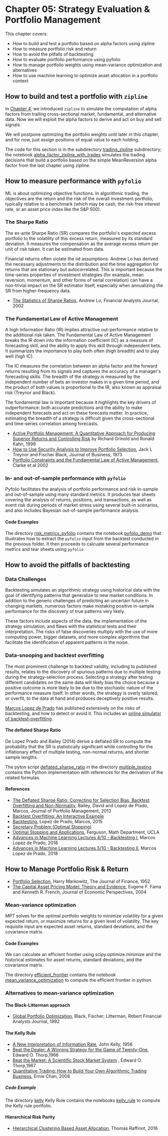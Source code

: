 # Chapter 05: Strategy Evaluation & Portfolio Management

This chapter covers:

- How to build and test a portfolio based on alpha factors using zipline
- How to measure portfolio risk and return
- How to avoid the pitfalls of backtesting
- How to evaluate portfolio performance using pyfolio
- How to manage portfolio weights using mean-variance optimization and alternatives
- How to use machine learning to optimize asset allocation in a portfolio context

## How to build and test a portfolio with `zipline`

In [Chapter 4](../04_alpha_factor_research), we introduced `zipline` to simulate the computation of alpha factors from trailing cross-sectional market, fundamental, and alternative data. Now we will exploit the alpha factors to derive and act on buy and sell signals. 

We will postpone optimizing the portfolio weights until later in this chapter, and for now, just assign positions of equal value to each holding. 

The code for this section is in the subdirectory [trading_zipline](01_trading_zipline) subdirectory; the notebook [alpha_factor_zipline_with_trades](01_trading_zipline/alpha_factor_zipline_with_trades.ipynb) simulates the trading decisions that build a portfolio based on the simple MeanReversion alpha factor from the last chapter using zipline.

## How to measure performance with `pyfolio`

ML is about optimizing objective functions. In algorithmic trading, the objectives are the return and the risk of the overall investment portfolio, typically relative to a benchmark (which may be cash, the risk-free interest rate, or an asset price index like the S&P 500).

### The Sharpe Ratio

The ex-ante Sharpe Ratio (SR) compares the portfolio's expected excess portfolio to the volatility of this excess return, measured by its standard deviation. It measures the compensation as the average excess return per unit of risk taken. It can be estimated from data.

Financial returns often violate the iid assumptions. Andrew Lo has derived the necessary adjustments to the distribution and the time aggregation for returns that are stationary but autocorrelated. This is important because the time-series properties of investment strategies (for example, mean reversion, momentum, and other forms of serial correlation) can have a non-trivial impact on the SR estimator itself, especially when annualizing the SR from higher-frequency data.

- [The Statistics of Sharpe Ratios](https://www.jstor.org/stable/4480405?seq=1#page_scan_tab_contents), Andrew Lo, Financial Analysts Journal, 2002

### The Fundamental Law of Active Management

A high Information Ratio (IR) implies attractive out-performance relative to the additional risk taken. The Fundamental Law of Active Management breaks the IR down into the information coefficient (IC) as a measure of forecasting skill, and the ability to apply this skill through independent bets. It summarizes the importance to play both often (high breadth) and to play well (high IC).

The IC measures the correlation between an alpha factor and the forward returns resulting from its signals and captures the accuracy of a manager's forecasting skills. The breadth of the strategy is measured by the independent number of bets an investor makes in a given time period, and the product of both values is proportional to the IR, also known as appraisal risk (Treynor and Black).

The fundamental law is important because it highlights the key drivers of outperformance: both accurate predictions and the ability to make independent forecasts and act on these forecasts matter. In practice, estimating the breadth of a strategy is difficult given the cross-sectional and time-series correlation among forecasts. 

- [Active Portfolio Management: A Quantitative Approach for Producing Superior Returns and Controlling Risk](https://www.amazon.com/Active-Portfolio-Management-Quantitative-Controlling/dp/0070248826) by Richard Grinold and Ronald Kahn, 1999
- [How to Use Security Analysis to Improve Portfolio Selection](https://econpapers.repec.org/article/ucpjnlbus/v_3a46_3ay_3a1973_3ai_3a1_3ap_3a66-86.htm), Jack L Treynor and Fischer Black, Journal of Business, 1973
- [Portfolio Constraints and the Fundamental Law of Active Management](https://faculty.fuqua.duke.edu/~charvey/Teaching/BA491_2005/Transfer_coefficient.pdf), Clarke et al 2002

### In- and out-of-sample performance with `pyfolio`

Pyfolio facilitates the analysis of portfolio performance and risk in-sample and out-of-sample using many standard metrics. It produces tear sheets covering the analysis of returns, positions, and transactions, as well as event risk during periods of market stress using several built-in scenarios, and also includes Bayesian out-of-sample performance analysis.

#### Code Examples

The directory [risk_metrics_pyfolio](02_risk_metrics_pyfolio) contains the notebook [pyfolio_demo](02_risk_metrics_pyfolio/pyfolio_demo.ipynb) that illustrates how to extract the `pyfolio` input from the backtest conducted in the previous folder. It then proceeds to calcuate several performance metrics and tear sheets using `pyfolio`

## How to avoid the pitfalls of backtesting

### Data Challenges

Backtesting simulates an algorithmic strategy using historical data with the goal of identifying patterns that generalize to new market conditions. In addition to the generic challenges of predicting an uncertain future in changing markets, numerous factors make mistaking positive in-sample performance for the discovery of true patterns very likely. 

These factors include aspects of the data, the implementation of the strategy simulation, and flaws with the statistical tests and their interpretation. The risks of false discoveries multiply with the use of more computing power, bigger datasets, and more complex algorithms that facilitate the identification of apparent patterns in the noise.

### Data-snooping and backtest overfitting

The most prominent challenge to backtest validity, including to published results, relates to the discovery of spurious patterns due to multiple testing during the strategy-selection process. Selecting a strategy after testing different candidates on the same data will likely bias the choice because a positive outcome is more likely to be due to the stochastic nature of the performance measure itself. In other words, the strategy is overly tailored, or overfit, to the data at hand and produces deceptively positive results.

[Marcos Lopez de Prado](http://www.quantresearch.info/) has published extensively on the risks of backtesting, and how to detect or avoid it. This includes an [online simulator of backtest-overfitting](http://datagrid.lbl.gov/backtest/).


#### The deflated Sharpe Ratio

De Lopez Prado and Bailey (2014) derive a deflated SR to compute the probability that the SR is statistically significant while controlling for the inflationary effect of multiple testing, non-normal returns, and shorter sample lengths.

The pyton script [deflated_sharpe_ratio](03_multiple_testing/deflated_sharpe_ratio.py) in the directory [multiple_testing](03_multiple_testing) contains the Python implementation with references for the derivation of the related formulas. 

#### References

- [The Deflated Sharpe Ratio: Correcting for Selection Bias, Backtest Overfitting and Non-Normality](https://www.davidhbailey.com/dhbpapers/deflated-sharpe.pdf), Bailey, David and Lopez de Prado, Marcos, Journal of Portfolio Management, 2013
- [Backtest Overfitting: An Interactive Example](http://datagrid.lbl.gov/backtest/)
- [Backtesting](https://papers.ssrn.com/sol3/papers.cfm?abstract_id=2606462), Lopez de Prado, Marcos, 2015
- [Secretary Problem (Optimal Stopping)](https://www.geeksforgeeks.org/secretary-problem-optimal-stopping-problem/)
- [Optimal Stopping and Applications](https://www.math.ucla.edu/~tom/Stopping/Contents.html), Ferguson, Math Department, UCLA
- [Advances in Machine Learning Lectures 4/10 - Backtesting I](https://papers.ssrn.com/sol3/papers.cfm?abstract_id=3257420), Marcos Lopez de Prado, 2018
- [Advances in Machine Learning Lectures 5/10 - Backtesting II](https://papers.ssrn.com/sol3/papers.cfm?abstract_id=3257497), Marcos Lopez de Prado, 2018

## How to Manage Portfolio Risk & Return

- [Portfolio Selection](https://www.math.ust.hk/~maykwok/courses/ma362/07F/markowitz_JF.pdf), Harry Markowitz, The Journal of Finance, 1952
- [The Capital Asset Pricing Model: Theory and Evidence](http://mba.tuck.dartmouth.edu/bespeneckbo/default/AFA611-Eckbo%20web%20site/AFA611-S6B-FamaFrench-CAPM-JEP04.pdf), Eugene F. Fama and Kenneth R. French, Journal of Economic Perspectives, 2004

### Mean-variance optimization

MPT solves for the optimal portfolio weights to minimize volatility for a given expected return, or maximize returns for a given level of volatility. The key requisite input are expected asset returns, standard deviations, and the covariance matrix. 

#### Code Examples

We can calculate an efficient frontier using scipy.optimize.minimize and the historical estimates for asset returns, standard deviations, and the covariance matrix. 

The directory [efficient_frontier](04_efficient_frontier) contains the notebook [mean_variance_optimization](04_efficient_frontier/mean_variance_optimization.ipynb) to compute the efficient frontier in python.

### Alternatives to mean-variance optimization

#### The Black-Litterman approach

- [Global Portfolio Optimization](http://www.sef.hku.hk/tpg/econ6017/2011/black-litterman-1992.pdf), Black, Fischer; Litterman, Robert
Financial Analysts Journal, 1992

#### The Kelly Rule

- [A New Interpretation of Information Rate](https://www.princeton.edu/~wbialek/rome/refs/kelly_56.pdf), John Kelly, 1956
- [Beat the Dealer: A Winning Strategy for the Game of Twenty-One](https://www.amazon.com/Beat-Dealer-Winning-Strategy-Twenty-One/dp/0394703103), Edward O. Thorp,1966
- [Beat the Market: A Scientific Stock Market System](https://www.researchgate.net/publication/275756748_Beat_the_Market_A_Scientific_Stock_Market_System) , Edward O. Thorp,1967
- [Quantitative Trading: How to Build Your Own Algorithmic Trading Business](https://www.amazon.com/Quantitative-Trading-Build-Algorithmic-Business/dp/0470284889/ref=sr_1_2?s=books&ie=UTF8&qid=1545525861&sr=1-2), Ernie Chan, 2008

##### Code Example

The directory [kelly](05_kelly) Kelly Rule contains the notebooks [kelly_rule](05_kelly/kelly_rule.ipynb) to compute the Kelly rule portfolio.

#### Hierarchical Risk Parity

- [Hierarchical Clustering Based Asset Allocation](https://papers.ssrn.com/sol3/papers.cfm?abstract_id=2840729), Thomas Raffinot, 2016